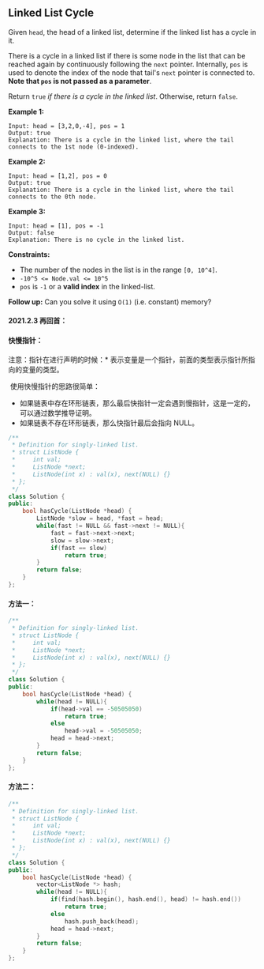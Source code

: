 ## Linked List Cycle

Given `head`, the head of a linked list, determine if the linked list has a cycle in it.

There is a cycle in a linked list if there is some node in the list that can be reached again by continuously following the `next` pointer. Internally, `pos` is used to denote the index of the node that tail's `next` pointer is connected to. **Note that `pos` is not passed as a parameter**.

Return `true` *if there is a cycle in the linked list*. Otherwise, return `false`.

**Example 1:**

```
Input: head = [3,2,0,-4], pos = 1
Output: true
Explanation: There is a cycle in the linked list, where the tail connects to the 1st node (0-indexed).
```

**Example 2:**

```
Input: head = [1,2], pos = 0
Output: true
Explanation: There is a cycle in the linked list, where the tail connects to the 0th node.
```

**Example 3:**

```
Input: head = [1], pos = -1
Output: false
Explanation: There is no cycle in the linked list.
```

**Constraints:**

- The number of the nodes in the list is in the range `[0, 10^4]`.
- `-10^5 <= Node.val <= 10^5`
- `pos` is `-1` or a **valid index** in the linked-list.

**Follow up:** Can you solve it using `O(1)` (i.e. constant) memory?

#### 2021.2.3 再回首：

#### 快慢指针：

注意：指针在进行声明的时候：\* 表示变量是一个指针，前面的类型表示指针所指向的变量的类型。

​		使用快慢指针的思路很简单：

- 如果链表中存在环形链表，那么最后快指针一定会遇到慢指针，这是一定的，可以通过数学推导证明。
- 如果链表不存在环形链表，那么快指针最后会指向 NULL。

```c++
/**
 * Definition for singly-linked list.
 * struct ListNode {
 *     int val;
 *     ListNode *next;
 *     ListNode(int x) : val(x), next(NULL) {}
 * };
 */
class Solution {
public:
    bool hasCycle(ListNode *head) {
        ListNode *slow = head, *fast = head;
        while(fast != NULL && fast->next != NULL){
            fast = fast->next->next;
            slow = slow->next;
            if(fast == slow)
                return true;
        }
        return false;
    }
};
```

#### 方法一：

```c++
/**
 * Definition for singly-linked list.
 * struct ListNode {
 *     int val;
 *     ListNode *next;
 *     ListNode(int x) : val(x), next(NULL) {}
 * };
 */
class Solution {
public:
    bool hasCycle(ListNode *head) {
        while(head != NULL){
            if(head->val == -50505050)
                return true;
            else
                head->val = -50505050;
            head = head->next;
        }
        return false;
    }
};
```

#### 方法二：

```c++
/**
 * Definition for singly-linked list.
 * struct ListNode {
 *     int val;
 *     ListNode *next;
 *     ListNode(int x) : val(x), next(NULL) {}
 * };
 */
class Solution {
public:
    bool hasCycle(ListNode *head) {
        vector<ListNode *> hash;
        while(head != NULL){
            if(find(hash.begin(), hash.end(), head) != hash.end())
                return true;
            else
                hash.push_back(head);
            head = head->next;
        }
        return false;
    }
};
```

